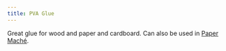 ```yaml
---
title: PVA Glue
---
```


Great glue for wood and paper and cardboard. Can also be used in [Paper Maché](../Paper-Mach%C3%A9.md).
